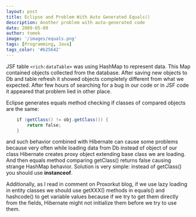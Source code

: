```yaml
---
layout: post
title: Eclipse and Problem With Auto Generated Equals()
description: Another problem with auto-generated code
date: 2009-05-09
author: tomek
image: '/images/equals.png'
tags: [Programming, Java]
tags_color: '#b25642'
---
```


JSF table `<rich:dataTable>` was using HashMap to represent data. This Map contained objects collected from the 
database. After saving new objects to Db and table refresh it showed objects completely different from what we expected. 
After few hours of searching for a bug in our code or in JSF code it appeared that problem lied in other place.

Eclipse generates equals method checking if classes of compared objects are the same:

```java
    іf (getClass() != obϳ.getClass()) {
        return fаlse;
    }
```

and such behavior combined with Hibernate can cause some problems because very often while loading data from 
Db instead of object of our class Hibernate creates proxy object extending base class we are loading. 
And then equals method comparing getClass() returns false causing strange HashMap behavior. Solution is very simple: 
instead of getClass() you should use **instanceof**.

Additionally, as I read in comment on Proxorkut blog, if we use lazy loading in entity classes we should use 
getXXX() methods in equals() and hashcode() to get variable values because if we try to get them directly 
from the fields, Hibernate might not initialize them before we try to use them.